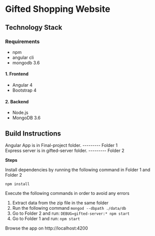 # Gifted Shopping Website

## Technology Stack

### Requirements
* npm
* angular cli
* mongodb 3.6

#### 1. Frontend
* Angular 4
* Bootstrap 4

#### 2. Backend
* Node.js
* MongoDB 3.6

## Build Instructions

Angular App is in Final-project folder.       --------- Folder 1\
Express server is in gifted-server folder.    --------- Folder 2

**Steps**

Install dependencies by running the following command in Folder 1 and Folder 2

`npm install`

Execute the following commands in order to avoid any errors

1) Extract data from the zip file in the same folder
2) Run the following command
  `mongod --dbpath ./data/db`
3) Go to Folder 2 and run:
  `DEBUG=gifted-server:* npm start`
4) Go to Folder 1 and run:
  `npm start`

Browse the app on http://localhost:4200
